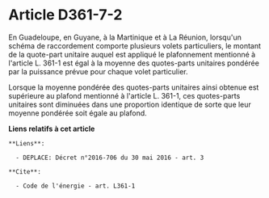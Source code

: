 # Article D361-7-2

En Guadeloupe, en Guyane, à la Martinique et à La Réunion, lorsqu'un schéma de raccordement comporte plusieurs volets
particuliers, le montant de la quote-part unitaire auquel est appliqué le plafonnement mentionné à l'article L. 361-1 est
égal à la moyenne des quotes-parts unitaires pondérée par la puissance prévue pour chaque volet particulier. 

Lorsque la moyenne pondérée des quotes-parts unitaires ainsi obtenue est supérieure au plafond mentionné à l'article L.
361-1, ces quotes-parts unitaires sont diminuées dans une proportion identique de sorte que leur moyenne pondérée soit égale
au plafond.

**Liens relatifs à cet article**

	**Liens**:

	  - DEPLACE: Décret n°2016-706 du 30 mai 2016 - art. 3

	**Cite**:

	  - Code de l'énergie - art. L361-1
